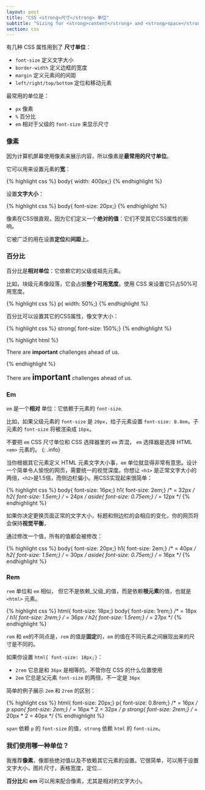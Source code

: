 ```yaml
---
layout: post
title: "CSS <strong>尺寸</strong> 单位"
subtitle: "Sizing for <strong>content</strong> and <strong>space</strong>"
section: css
---
```


有几种 CSS 属性用到了 **尺寸单位**：

* `font-size` 定义文字大小
* `border-width` 定义边框的宽度
* `margin` 定义元素间的间距
* `left/right/top/bottom` 定位和移动元素

最常用的单位是：

* `px` 像素
* `%` 百分比
* `em` 相对于父级的 `font-size` 来显示尺寸

### 像素

因为计算机屏幕使用像素来展示内容，所以像素是**最常用的尺寸单位**。

它可以用来设置元素的**宽**：

{% highlight css %}
body{ width: 400px;}
{% endhighlight %}

设置**文字大小**：


{% highlight css %}
body{ font-size: 20px;}
{% endhighlight %}

像素在CSS很直观，因为它们定义一个**绝对的值**：它们不受其它CSS属性的影响。

它被广泛的用在设置**定位**和**间距**上。

### 百分比

百分比是**相对单位**：它依赖它的父级或祖先元素。

比如，块级元素像段落，它会占据**整个可用宽度**。使用 CSS 来设置它只占50%可用宽度。

{% highlight css %}
p{ width: 50%;}
{% endhighlight %}

百分比可以设置其它的CSS属性，像文字大小：

{% highlight css %}
strong{ font-size: 150%;}
{% endhighlight %}

{% highlight html %}
<p>There are <strong>important</strong> challenges ahead of us.</p>
{% endhighlight %}

<div class="result">
  <p>There are <strong style="font-size: 150%;">important</strong> challenges ahead of us.</p>
</div>

### Em

`em` 是一个**相对** 单位：它依赖于元素的 `font-size`.

比如，如果父级元素的 `font-size` 是 `20px`，给子元素设置 `font-size: 0.8em`，子元素的 `font-size` 将被渲染成 `16px`。

不要把 `em` CSS 尺寸单位和 CSS 选择器里的 `em` 弄混， `em` 选择器是选择 HTML `<em>` 元素的。
{: .info}

当你根据其它元素定义 HTML 元素文字大小事，`em` 单位就显得非常有意思。设计一个简单令人愉悦的网页，需要统一的视觉深度。你想让 `<h1>` 是正常文字大小的两倍，`<h2>`是1.5倍，而侧边栏偏小。用CSS实现起来很简单：


{% highlight css %}
body{ font-size: 16px;}
h1{ font-size: 2em;}        /* = 32px */
h2{ font-size: 1.5em;}      /* = 24px */
aside{ font-size: 0.75em;}  /* = 12px */
{% endhighlight %}

如果你决定更换页面正常的文字大小，标题和侧边栏的会相应的变化，你的网页将会保持**视觉平衡**，

通过修改一个值，所有的值都会被修改：

{% highlight css %}
body{ font-size: 20px;}
h1{ font-size: 2em;}        /* = 40px */
h2{ font-size: 1.5em;}      /* = 30px */
aside{ font-size: 0.75em;}  /* = 16px */
{% endhighlight %}

### Rem

`rem` 单位和 `em` 相似， 但它不是依赖_父级_的值，而是依赖**根元素**的值，也就是 `<html>` 元素。

{% highlight css %}
html{ font-size: 18px;}
body{ font-size: 1rem;}     /* = 18px */
h1{ font-size: 2rem;}       /* = 36px */
h2{ font-size: 1.5rem;}     /* = 27px */
{% endhighlight %}

`rem` 和 `em`的不同点是，`rem` 的值是**固定**的，`em` 的值在不同元素之间展现出来的尺寸是不同的。

如果你设置 `html{ font-size: 18px;}`：

* `2rem` 它总是和 `36px` 是相等的。不管你在 CSS 的什么位置使用
* `2em` 它总是父元素 `font-size` 的两倍，不一定是 `36px`

简单的例子展示 `2em` 和 `2rem` 的区别：

{% highlight css %}
html{ font-size: 20px;}
p{ font-size: 0.8rem;}        /* = 16px */
p span{ font-size: 2em;}      /* = 16px * 2 = 32px */
p strong{ font-size: 2rem;}   /* = 20px * 2 = 40px */
{% endhighlight %}

`span` 依赖 `p` 的 `font-size` 的值，`strong` 依赖 `html` 的 `font-size`。

### 我们使用哪一种单位？

我推荐**像素**，像那些绝对值以及不依赖其它元素的设置。它很简单，可以用于设置文字大小，图片尺寸，表格宽度，定位...

**百分比**和 **em** 可以用来配合像素，尤其是相对的文字大小。